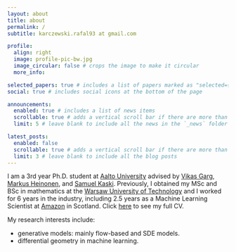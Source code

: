 ```yaml
---
layout: about
title: about
permalink: /
subtitle: karczewski.rafal93 at gmail.com

profile:
  align: right
  image: profile-pic-bw.jpg
  image_circular: false # crops the image to make it circular
  more_info:

selected_papers: true # includes a list of papers marked as "selected={true}"
social: true # includes social icons at the bottom of the page

announcements:
  enabled: true # includes a list of news items
  scrollable: true # adds a vertical scroll bar if there are more than 3 news items
  limit: 5 # leave blank to include all the news in the `_news` folder

latest_posts:
  enabled: false
  scrollable: true # adds a vertical scroll bar if there are more than 3 new posts items
  limit: 3 # leave blank to include all the blog posts
---
```


I am a 3rd year Ph.D. student at [Aalto University](https://www.aalto.fi) advised by <a href="https://www.mit.edu/~vgarg/">Vikas Garg</a>, <a href="https://users.aalto.fi/~heinom10/">Markus Heinonen</a>, and  <a href="https://kaski-lab.com/">Samuel Kaski</a>.
Previously, I obtained my MSc and BSc in mathematics at the [Warsaw University of Technology](https://ww2.mini.pw.edu.pl/) and I worked for 6 years in the industry, including 2.5 years as a Machine Learning Scientist at [Amazon](https://amazon.com) in Scotland.
Click [here](https://rafalkarczewski.github.io/cv/) to see my full CV.

My research interests include:
* generative models: mainly flow-based and SDE models.
* differential geometry in machine learning.
